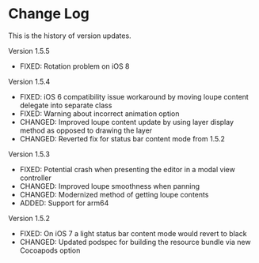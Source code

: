 Change Log
==========

This is the history of version updates.

Version 1.5.5

- FIXED: Rotation problem on iOS 8 

Version 1.5.4

- FIXED: iOS 6 compatibility issue workaround by moving loupe content delegate into separate class
- FIXED: Warning about incorrect animation option
- CHANGED: Improved loupe content update by using layer display method as opposed to drawing the layer
- CHANGED: Reverted fix for status bar content mode from 1.5.2

Version 1.5.3

- FIXED: Potential crash when presenting the editor in a modal view controller
- CHANGED: Improved loupe smoothness when panning
- CHANGED: Modernized method of getting loupe contents
- ADDED: Support for arm64

Version 1.5.2

- FIXED: On iOS 7 a light status bar content mode would revert to black
- CHANGED: Updated podspec for building the resource bundle via new Cocoapods option
